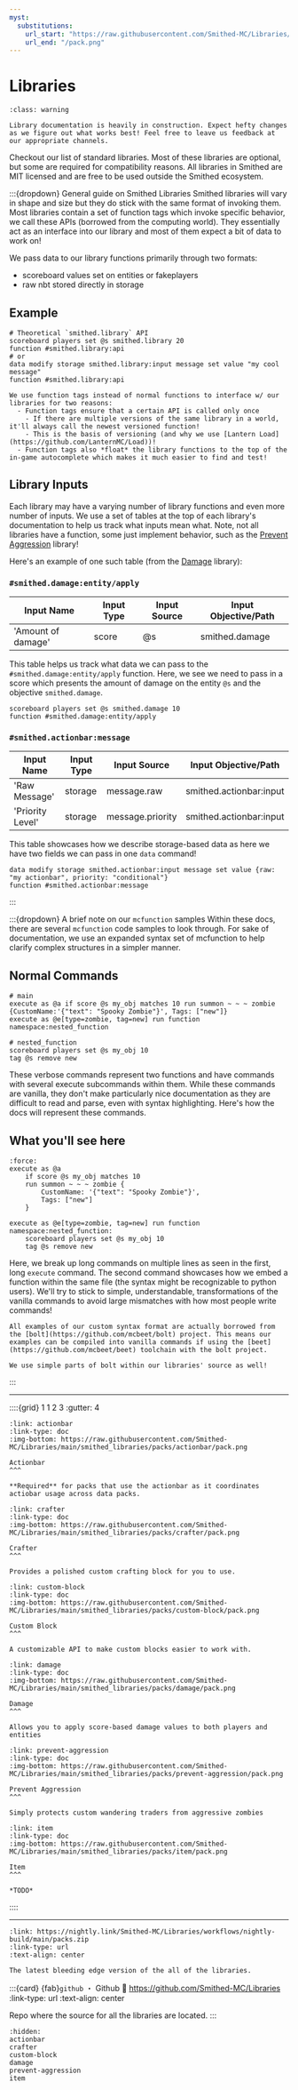 ```yaml
---
myst:
  substitutions:
    url_start: "https://raw.githubusercontent.com/Smithed-MC/Libraries/main/smithed_libraries/packs/"
    url_end: "/pack.png"
---
```


# Libraries
```{admonition} 🚧 In Construction 🚧
:class: warning

Library documentation is heavily in construction. Expect hefty changes as we figure out what works best! Feel free to leave us feedback at our appropriate channels.
```

Checkout our list of standard libraries. Most of these libraries are optional, but some are required for compatibility reasons. All libraries in Smithed are MIT licensed and are free to be used outside the Smithed ecosystem.

:::{dropdown} General guide on Smithed Libraries
Smithed libraries will vary in shape and size but they do stick with the same format of invoking them. Most libraries contain a set of function tags which invoke specific behavior, we call these APIs (borrowed from the computing world). They essentially act as an interface into our library and most of them expect a bit of data to work on!

We pass data to our library functions primarily through two formats:
  - scoreboard values set on entities or fakeplayers
  - raw nbt stored directly in storage 

## Example
```mcfunction
# Theoretical `smithed.library` API
scoreboard players set @s smithed.library 20
function #smithed.library:api
# or
data modify storage smithed.library:input message set value "my cool message"
function #smithed.library:api
```

```{note}
We use function tags instead of normal functions to interface w/ our libraries for two reasons:
  - Function tags ensure that a certain API is called only once
    - If there are multiple versions of the same library in a world, it'll always call the newest versioned function!
    - This is the basis of versioning (and why we use [Lantern Load](https://github.com/LanternMC/Load))!
  - Function tags also *float* the library functions to the top of the in-game autocomplete which makes it much easier to find and test!
```

## Library Inputs

Each library may have a varying number of library functions and even more number of inputs. We use a set of tables at the top of each library's documentation to help us track what inputs mean what. Note, not all libraries have a function, some just implement behavior, such as the [Prevent Aggression](prevent-aggression.md) library!

Here's an example of one such table (from the [Damage](damage.md) library):

### `#smithed.damage:entity/apply`
| Input Name         | Input Type | Input Source | Input Objective/Path | 
| ---                | ---        | ---          | ---                  | 
| 'Amount of damage' | score      | @s           | smithed.damage       | 

This table helps us track what data we can pass to the `#smithed.damage:entity/apply` function. Here, we see we need to pass in a score which presents the amount of damage on the entity `@s` and the objective `smithed.damage`.

```mcfunction
scoreboard players set @s smithed.damage 10
function #smithed.damage:entity/apply
```


### `#smithed.actionbar:message`
| Input Name         | Input Type | Input Source     | Input Objective/Path    | 
| ---                | ---        | ---              | ---                     | 
| 'Raw Message'      | storage    | message.raw      | smithed.actionbar:input | 
| 'Priority Level'   | storage    | message.priority | smithed.actionbar:input | 

This table showcases how we describe storage-based data as here we have two fields we can pass in one `data` command!

```mcfunction
data modify storage smithed.actionbar:input message set value {raw: "my actionbar", priority: "conditional"}
function #smithed.actionbar:message
```

:::


:::{dropdown} A brief note on our `mcfunction` samples
Within these docs, there are several `mcfunction` code samples to look through. For sake of documentation, we use an expanded syntax set of mcfunction to help clarify complex structures in a simpler manner.

## Normal Commands
```mcfunction
# main
execute as @a if score @s my_obj matches 10 run summon ~ ~ ~ zombie {CustomName:'{"text": "Spooky Zombie"}', Tags: ["new"]}
execute as @e[type=zombie, tag=new] run function namespace:nested_function

# nested_function
scoreboard players set @s my_obj 10
tag @s remove new
```
These verbose commands represent two functions and have commands with several execute subcommands within them. While these commands are vanilla, they don't make particularly nice documentation as they are difficult to read and parse, even with syntax highlighting. Here's how the docs will represent these commands.

## What you'll see here
```{code-block} mcfunction
:force:
execute as @a
    if score @s my_obj matches 10
    run summon ~ ~ ~ zombie {
        CustomName: '{"text": "Spooky Zombie"}',
        Tags: ["new"]
    }

execute as @e[type=zombie, tag=new] run function namespace:nested_function:
    scoreboard players set @s my_obj 10
    tag @s remove new
```
Here, we break up long commands on multiple lines as seen in the first, long `execute` command. The second command showcases how we embed a function within the same file (the syntax might be recognizable to python users). We'll try to stick to simple, understandable, transformations of the vanilla commands to avoid large mismatches with how most people write commands!

```{note}
All examples of our custom syntax format are actually borrowed from the [bolt](https://github.com/mcbeet/bolt) project. This means our examples can be compiled into vanilla commands if using the [beet](https://github.com/mcbeet/beet) toolchain with the bolt project.

We use simple parts of bolt within our libraries' source as well!
```
:::


---

::::{grid} 1 1 2 3
:gutter: 4

```{grid-item-card}
:link: actionbar
:link-type: doc
:img-bottom: https://raw.githubusercontent.com/Smithed-MC/Libraries/main/smithed_libraries/packs/actionbar/pack.png

Actionbar
^^^

**Required** for packs that use the actionbar as it coordinates actiobar usage across data packs.
```

```{grid-item-card}
:link: crafter
:link-type: doc
:img-bottom: https://raw.githubusercontent.com/Smithed-MC/Libraries/main/smithed_libraries/packs/crafter/pack.png

Crafter
^^^

Provides a polished custom crafting block for you to use.
```

```{grid-item-card}
:link: custom-block
:link-type: doc
:img-bottom: https://raw.githubusercontent.com/Smithed-MC/Libraries/main/smithed_libraries/packs/custom-block/pack.png

Custom Block
^^^

A customizable API to make custom blocks easier to work with.
```

```{grid-item-card}
:link: damage
:link-type: doc
:img-bottom: https://raw.githubusercontent.com/Smithed-MC/Libraries/main/smithed_libraries/packs/damage/pack.png

Damage
^^^

Allows you to apply score-based damage values to both players and entities
```

```{grid-item-card}
:link: prevent-aggression
:link-type: doc
:img-bottom: https://raw.githubusercontent.com/Smithed-MC/Libraries/main/smithed_libraries/packs/prevent-aggression/pack.png

Prevent Aggression
^^^

Simply protects custom wandering traders from aggressive zombies
```

```{grid-item-card}
:link: item
:link-type: doc
:img-bottom: https://raw.githubusercontent.com/Smithed-MC/Libraries/main/smithed_libraries/packs/item/pack.png

Item
^^^

*TODO*
```

::::

---


```{card} 🌙 ・ Nightly Download
:link: https://nightly.link/Smithed-MC/Libraries/workflows/nightly-build/main/packs.zip
:link-type: url
:text-align: center

The latest bleeding edge version of the all of the libraries.
```


:::{card} {fab}`github` ・ Github
:link: https://github.com/Smithed-MC/Libraries
:link-type: url
:text-align: center

Repo where the source for all the libraries are located.
:::

```{toctree}
:hidden:
actionbar
crafter
custom-block
damage
prevent-aggression
item
```
